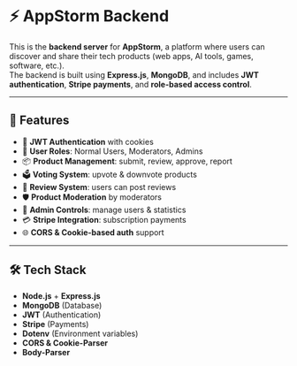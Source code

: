 # ⚡ AppStorm Backend

This is the **backend server** for **AppStorm**, a platform where users can discover and share their tech products (web apps, AI tools, games, software, etc.).  
The backend is built using **Express.js**, **MongoDB**, and includes **JWT authentication**, **Stripe payments**, and **role-based access control**.

---

## 🚀 Features
- 🔐 **JWT Authentication** with cookies
- 👤 **User Roles**: Normal Users, Moderators, Admins
- 📦 **Product Management**: submit, review, approve, report
- 🗳️ **Voting System**: upvote & downvote products
- 📝 **Review System**: users can post reviews
- 🛡️ **Product Moderation** by moderators
- 👑 **Admin Controls**: manage users & statistics
- 💳 **Stripe Integration**: subscription payments
- 🌐 **CORS & Cookie-based auth** support

---

## 🛠️ Tech Stack
- **Node.js** + **Express.js**
- **MongoDB** (Database)
- **JWT** (Authentication)
- **Stripe** (Payments)
- **Dotenv** (Environment variables)
- **CORS & Cookie-Parser**
- **Body-Parser**

